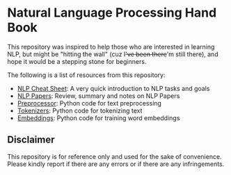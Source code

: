 # Natural Language Processing Hand Book

This repository was inspired to help those who are interested in learning NLP, but might be "hitting the wall" (cuz I~~'ve been there~~'m still there), and hope it would be a stepping stone for beginners.

The following is a list of resources from this repository:
- [NLP Cheat Sheet](https://github.com/birdx0810/NLP/blob/master/NLP_CheatSheet.md): A very quick introduction to NLP tasks and goals
- [NLP Papers](https://github.com/birdx0810/NLP/blob/master/NLP_Papers.md): Review, summary and notes on NLP Papers
- [Preprocessor](https://github.com/birdx0810/NLP/tree/master/preprocessor): Python code for text preprocessing
- [Tokenizers](https://github.com/birdx0810/NLP/tree/master/tokenizers): Python code for tokenizing text
- [Embeddings](https://github.com/birdx0810/NLP/tree/master/embeddings): Python code for training word embeddings

## Disclaimer
This repository is for reference only and used for the sake of convenience. Please kindly report if there are any errors or if there are any infringements.
